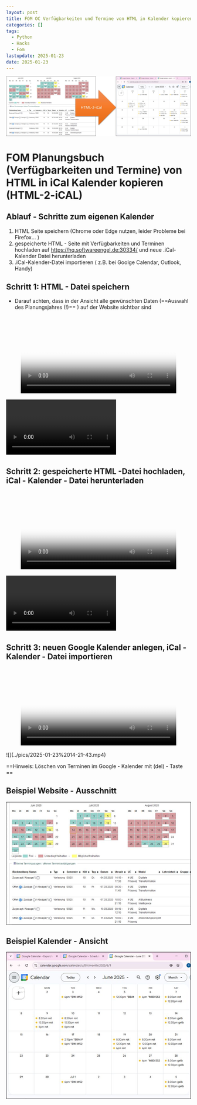 ```yaml
---
layout: post
title: FOM OC Verfügbarkeiten und Termine von HTML in Kalender kopieren
categories: []
tags:
  - Python
  - Hacks
  - Fom
lastupdate: 2025-01-23
date: 2025-01-23
---
```

![](../pics/image/2025-01-23-fom-html-cal-1737639635833.jpeg)
# FOM Planungsbuch (Verfügbarkeiten und Termine) von HTML in iCal Kalender kopieren (HTML-2-iCAL)

## Ablauf - Schritte zum eigenen Kalender 

1.  HTML Seite speichern (Chrome oder Edge nutzen, leider Probleme bei Firefox... )
2. gespeicherte HTML - Seite mit Verfügbarkeiten und Terminen hochladen auf  <https://hq.softwareengel.de:30334/>    und neue .iCal-Kalender Datei herunterladen 
3.  .iCal-Kalender-Datei  importieren ( z.B. bei Goolge Calendar, Outlook, Handy)






## Schritt 1: HTML - Datei speichern 
- Darauf achten, dass in der Ansicht alle gewünschten Daten (==Auswahl des Planungsjahres (!)== ) auf der Website sichtbar sind 

<figure class="video_container">
  <video width="100%"  controls="true" allowfullscreen="true" autoplay poster="/pics/2025-01-23%2014-17-13.mp4">
    <source src="/pics/2025-01-23%2014-17-13.mp4" type="video/mp4">
  </video>
</figure>

![](../pics/2025-01-23%2014-17-13.mp4)


## Schritt 2: gespeicherte HTML -Datei hochladen, iCal - Kalender - Datei herunterladen 

<figure class="video_container">
  <video width="100%"  controls="true" allowfullscreen="true" autoplay poster="/pics/2025-01-23%2014-18-01.mp4">
    <source src="/pics/2025-01-23%2014-18-01.mp4">
  </video>
</figure>

![](../pics/2025-01-23%2014-18-01.mp4)

## Schritt 3: neuen Google Kalender anlegen, iCal -Kalender - Datei importieren 
<figure class="video_container">
  <video width="100%"  controls="true" allowfullscreen="true" autoplay poster="/pics/2025-01-23%2014-21-43.mp4">
    <source src="/pics/2025-01-23%2014-21-43.mp4" type="video/mp4">
  </video>
</figure>
![](../pics/2025-01-23%2014-21-43.mp4)


==Hinweis:  Löschen von Terminen im Google - Kalender mit (del) - Taste == 


## Beispiel Website - Ausschnitt

![](../pics/image/2025-01-23-fom-html-cal-1737640665462.jpeg)

## Beispiel Kalender - Ansicht 
![](../pics/image/2025-01-23-fom-html-cal-1737640691238.jpeg)

